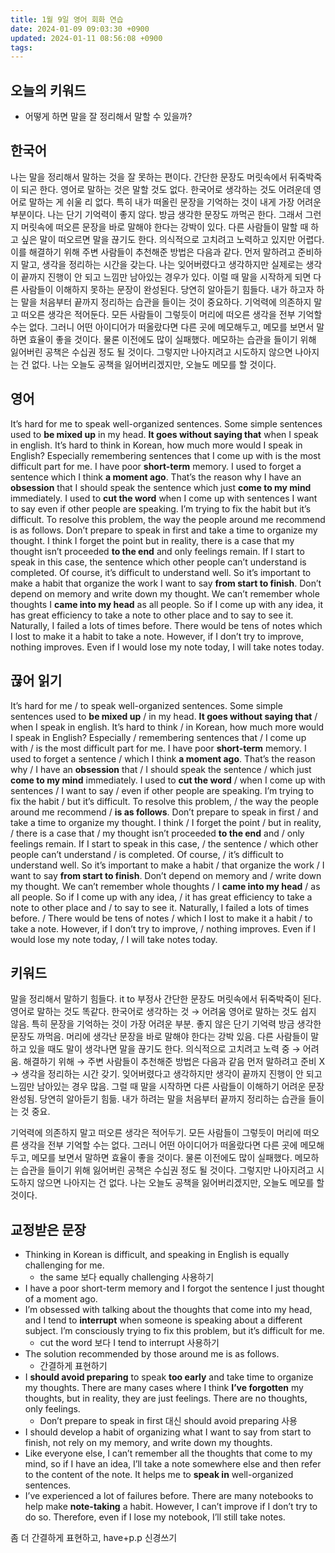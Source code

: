 ```yaml
---
title: 1월 9일 영어 회화 연습
date: 2024-01-09 09:03:30 +0900
updated: 2024-01-11 08:56:08 +0900
tags: 
---
```


## 오늘의 키워드

- 어떻게 하면 말을 잘 정리해서 말할 수 있을까?

## 한국어

나는 말을 정리해서 말하는 것을 잘 못하는 편이다. 간단한 문장도 머릿속에서 뒤죽박죽이 되곤 한다. 영어로 말하는 것은 말할 것도 없다. 한국어로 생각하는 것도 어려운데 영어로 말하는 게 쉬울 리 없다. 특히 내가 떠올린 문장을 기억하는 것이 내게 가장 어려운 부분이다. 나는 단기 기억력이 좋지 않다. 방금 생각한 문장도 까먹곤 한다. 그래서 그런지 머릿속에 떠오른 문장을 바로 말해야 한다는 강박이 있다. 다른 사람들이 말할 때 하고 싶은 말이 떠오르면 말을 끊기도 한다. 의식적으로 고치려고 노력하고 있지만 어렵다. 이를 해결하기 위해 주변 사람들이 추천해준 방법은 다음과 같다. 
먼저 말하려고 준비하지 말고, 생각을 정리하는 시간을 갖는다. 나는 잊어버렸다고 생각하지만 실제로는 생각이 끝까지 진행이 안 되고 느낌만 남아있는 경우가 있다. 이럴 때 말을 시작하게 되면 다른 사람들이 이해하지 못하는 문장이 완성된다. 당연히 알아듣기 힘들다. 내가 하고자 하는 말을 처음부터 끝까지 정리하는 습관을 들이는 것이 중요하다. 
기억력에 의존하지 말고 떠오른 생각은 적어둔다. 모든 사람들이 그렇듯이 머리에 떠오른 생각을 전부 기억할 수는 없다. 그러니 어떤 아이디어가 떠올랐다면 다른 곳에 메모해두고, 메모를 보면서 말하면 효율이 좋을 것이다. 
물론 이전에도 많이 실패했다. 메모하는 습관을 들이기 위해 잃어버린 공책은 수십권 정도 될 것이다. 그렇지만 나아지려고 시도하지 않으면 나아지는 건 없다. 나는 오늘도 공책을 잃어버리겠지만, 오늘도 메모를 할 것이다. 

## 영어

It’s hard for me to speak well-organized sentences. Some simple sentences used to **be mixed up** in my head. **It goes without saying that** when I speak in english. It’s hard to think in Korean, how much more would I speak in English? Especially remembering sentences that I come up with is the most difficult part for me. I have poor **short-term** memory. I used to forget a sentence which I think **a moment ago**. That’s the reason why I have an **obsession** that I should speak the sentence which just **come to my mind** immediately. I used to **cut the word** when I come up with sentences I want to say even if other people are speaking. I’m trying to fix the habit but it’s difficult. To resolve this problem, the way the people around me recommend is as follows. 
Don’t prepare to speak in first and take a time to organize my thought. I think I forget the point but in reality, there is a case that my thought isn’t proceeded **to the end** and only feelings remain. If I start to speak in this case, the sentence which other people can’t understand is completed. Of course, it’s difficult to understand well. So it’s important to make a habit that organize the work I want to say **from start to finish**.
Don’t depend on memory and write down my thought. We can’t remember whole thoughts I **came into my head** as all people. So if I come up with any idea, it has great efficiency to take a note to other place and to say to see it.
Naturally, I failed a lots of times before. There would be tens of notes which I lost to make it a habit to take a note. However, if I don’t try to improve, nothing improves. Even if I would lose my note today, I will take notes today.

## 끊어 읽기

It’s hard for me / to speak well-organized sentences. Some simple sentences used to **be mixed up** / in my head. **It goes without saying that** / when I speak in english. It’s hard to think / in Korean, how much more would I speak in English? Especially / remembering sentences that / I come up with / is the most difficult part for me. I have poor **short-term** memory. I used to forget a sentence / which I think **a moment ago**. That’s the reason why / I have an **obsession** that / I should speak the sentence / which just **come to my mind** immediately. I used to **cut the word** / when I come up with sentences / I want to say / even if other people are speaking. I’m trying to fix the habit / but it’s difficult. To resolve this problem, / the way the people around me recommend / **is as follows**. 
Don’t prepare to speak in first / and take a time to organize my thought. I think / I forget the point / but in reality, / there is a case that / my thought isn’t proceeded **to the end** and / only feelings remain. If I start to speak in this case, / the sentence / which other people can’t understand / is completed. Of course, / it’s difficult to understand well. So it’s important to make a habit / that organize the work / I want to say **from start to finish**.
Don’t depend on memory and / write down my thought. We can’t remember whole thoughts / I **came into my head** / as all people. So if I come up with any idea, / it has great efficiency to take a note to other place and / to say to see it.
Naturally, I failed a lots of times before. / There would be tens of notes / which I lost to make it a habit / to take a note. However, if I don’t try to improve, / nothing improves. Even if I would lose my note today, / I will take notes today.

## 키워드

말을 정리해서 말하기 힘들다. it to 부정사
간단한 문장도 머릿속에서 뒤죽박죽이 된다. 
영어로 말하는 것도 똑같다. 
한국어로 생각하는 것 → 어려움 영어로 말하는 것도 쉽지 않음. 
특히 문장을 기억하는 것이 가장 어려운 부분. 
좋지 않은 단기 기억력 
방금 생각한 문장도 까먹음. 
머리에 생각난 문장을 바로 말해야 한다는 강박 있음. 
다른 사람들이 말하고 있을 때도 말이 생각나면 말을 끊기도 한다. 
의식적으로 고치려고 노력 중 → 어려움. 
해결하기 위해 → 주변 사람들이 추천해준 방법은 다음과 같음
먼저 말하려고 준비 X → 생각을 정리하는 시간 갖기. 
잊어버렸다고 생각하지만 생각이 끝까지 진행이 안 되고 느낌만 남아있는 경우 많음. 
그럴 때 말을 시작하면 다른 사람들이 이해하기 어려운 문장 완성됨. 당연히 알아듣기 힘듦. 
내가 하려는 말을 처음부터 끝까지 정리하는 습관을 들이는 것 중요. 

기억력에 의존하지 말고 떠오른 생각은 적어두기. 
모든 사람들이 그렇듯이 머리에 떠오른 생각을 전부 기억할 수는 없다. 그러니 어떤 아이디어가 떠올랐다면 다른 곳에 메모해두고, 메모를 보면서 말하면 효율이 좋을 것이다. 
물론 이전에도 많이 실패했다. 메모하는 습관을 들이기 위해 잃어버린 공책은 수십권 정도 될 것이다. 그렇지만 나아지려고 시도하지 않으면 나아지는 건 없다. 나는 오늘도 공책을 잃어버리겠지만, 오늘도 메모를 할 것이다. 

## 교정받은 문장

- Thinking in Korean is difficult, and speaking in English is equally challenging for me. 
	- the same 보다 equally challenging 사용하기
- I have a poor short-term memory and I forgot the sentence I just thought of a moment ago.
- I’m obsessed with talking about the thoughts that come into my head, and I tend to **interrupt** when someone is speaking about a different subject. I’m consciously trying to fix this problem, but it’s difficult for me. 
	- cut the word 보다 I tend to interrupt 사용하기
- The solution recommended by those around me is as follows. 
	- 간결하게 표현하기
- I **should avoid preparing** to speak **too early** and take time to organize my thoughts. There are many cases where I think **I’ve forgotten** my thoughts, but in reality, they are just feelings. There are no thoughts, only feelings. 
	- Don’t prepare to speak in first 대신 should avoid preparing 사용
- I should develop a habit of organizing what I want to say from start to finish, not rely on my memory, and write down my thoughts. 
- Like everyone else, I can’t remember all the thoughts that come to my mind, so if I have an idea, I’ll take a note somewhere else and then refer to the content of the note. It helps me to **speak in** well-organized sentences. 
- I’ve experienced a lot of failures before. There are many notebooks to help make **note-taking** a habit. However, I can’t improve if I don’t try to do so. Therefore, even if I lose my notebook, I’ll still take notes. 

좀 더 간결하게 표현하고, have+p.p 신경쓰기